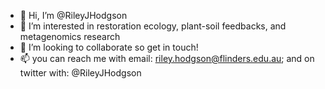 - 👋 Hi, I’m @RileyJHodgson
- 🌱 I’m interested in restoration ecology, plant-soil feedbacks, and metagenomics research
- 💞️ I’m looking to collaborate so get in touch!
- 📫 you can reach me with email: riley.hodgson@flinders.edu.au; and on twitter with: @RileyJHodgson

<!---
RileyJHodgson/RileyJHodgson is a ✨ special ✨ repository because its `README.md` (this file) appears on your GitHub profile.
You can click the Preview link to take a look at your changes.
--->
